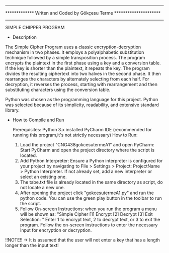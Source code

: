 *********************************************************************
************* Writen and Coded by Gökçesu Terme *********************
*********************************************************************


SIMPLE CHIPPER PROGRAM

- Description 

The Simple Cipher Program uses a classic encryption-decryption mechanism in two phases. It employs a polyalphabetic substitution technique followed by a simple transposition process. The program encrypts the plaintext in the first phase using a key and a conversion table. If the key is shorter than the plaintext, it repeats the key. The program divides the resulting ciphertext into two halves in the second phase. It then rearranges the characters by alternately selecting from each half. For decryption, it reverses the process, starting with rearrangement and then substituting characters using the conversion table. 

Python was chosen as the programming language for this project. Python was selected because of its simplicity, readability, and extensive standard library.


- How to Compile and Run

  Prerequisites:
	Python 3.x installed
	PyCharm IDE (recommended for running this program,it's not strictly necessary)
  How to Run:
	1. Load  the project "CNG438gokcesutermeA1" and open PyCharm: Start PyCharm and open the project directory where the script is 	located.
	2. Add Python Interpreter: Ensure a Python interpreter is configured for your project by navigating to File > Settings > Project: ProjectName > Python Interpreter. If not 	already set, add a new interpreter or select an existing one.
	3. The tabe.txt file is already located in the same directory as script, do not locate a new one.
	4. After opening the project click "gokcesutermeA1.py" and run the python code. You can use the green play button in the toolbar to run the script.
	5. Follow On-screen Instructions: when you run the program a menu will be shown as:
						"Simple Cipher
						[1] Encrypt
						[2] Decrypt
						[3] Exit
						Selection: "
	Enter 1 to encrypt text, 2 to decrypt text, or 3 to exit the program.
	Follow the on-screen instructions to enter the necessary input for encryption or decryption.

!!NOTE!! -> It is assumed that the user will not enter a key that has a length longer than the input text!
